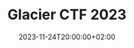 ---
title: Glacier CTF 2023
date: 2023-11-24T20:00:00+02:00
description: Writeups for [Glacierctf 2023]
place: 118
total: 831
---
